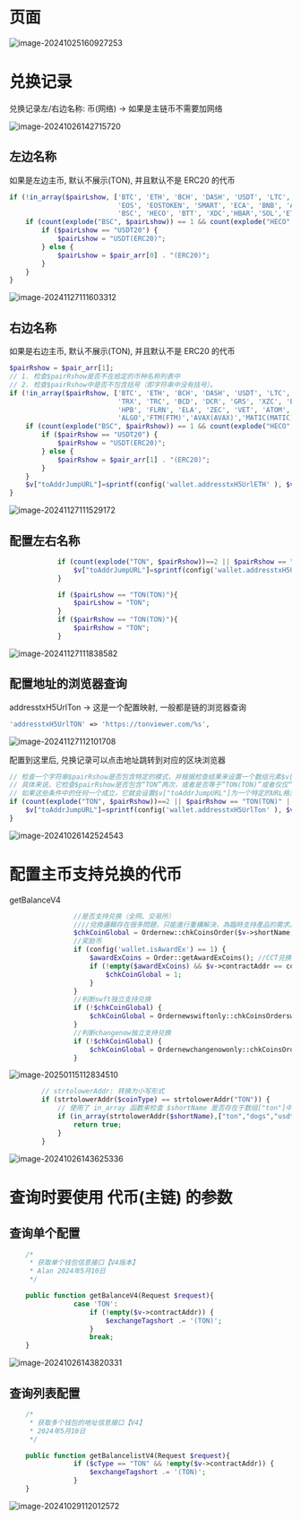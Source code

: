 # 页面

![image-20241025160927253](../../../picture/image-20241024151914253.png)



# 兑换记录

兑换记录左/右边名称: 币(网络) -> 如果是主链币不需要加网络



![image-20241026142715720](../../../picture/image-20241026142715720.png)

## 左边名称

如果是左边主币, 默认不展示(TON), 并且默认不是 ERC20 的代币

```php
if (!in_array($pairLshow, ['BTC', 'ETH', 'BCH', 'DASH', 'USDT', 'LTC', 'DGB', 'ETC', 'XRP', 'CMT', 'XLM', 'BTX', 'BTG', 'DOGE', 'TRX', 'TRC', 'BCD', 'DCR', 'GRS', 'XZC',
                           'EOS', 'EOSTOKEN', 'SMART', 'ECA', 'BNB', 'ADA', 'BSV', 'PTN', 'XVG(XVG)', 'WTC', 'HPB', 'FLRN', 'ELA', 'ZEC', 'VET', 'ATOM', 'XTZ', 'DOT', 'THETA', 'KSM', 'BCHA',
                           'BSC', 'HECO', 'BTT', 'XDC','HBAR','SOL','ETHF','ETHW','ALGO','FTM(FTM)','AVAX(AVAX)','MATIC(MATIC)','CRO',"ARB","TON"])&&count(explode("(",$pairLshow))!=2) {
    if (count(explode("BSC", $pairLshow)) == 1 && count(explode("HECO", $pairLshow)) == 1) {
        if ($pairLshow == "USDT20") {
            $pairLshow = "USDT(ERC20)";
        } else {
            $pairLshow = $pair_arr[0] . "(ERC20)";
        }
    }          
}
```

![image-20241127111603312](../../../picture/image-20241127111603312.png)



## 右边名称

如果是右边主币, 默认不展示(TON), 并且默认不是 ERC20 的代币

```php
$pairRshow = $pair_arr[1];
// 1. 检查$pairRshow是否不在给定的币种名称列表中
// 2. 检查$pairRshow中是否不包含括号（即字符串中没有括号）。
if (!in_array($pairRshow, ['BTC', 'ETH', 'BCH', 'DASH', 'USDT', 'LTC', 'DGB', 'ETC', 'XRP', 'CMT', 'XLM', 'BTX', 'BTG', 'DOGE',
                           'TRX', 'TRC', 'BCD', 'DCR', 'GRS', 'XZC', 'EOS', 'EOSTOKEN', 'SMART', 'ECA', 'BNB', 'ADA', 'BSV', 'PTN', 'XVG(XVG)', 'WTC',
                           'HPB', 'FLRN', 'ELA', 'ZEC', 'VET', 'ATOM', 'XTZ', 'DOT', 'THETA', 'KSM', 'BCHA', 'BSC', 'HECO', 'BTT', 'XDC','HBAR','SOL','ETHF','ETHW',"ARB",
                           'ALGO','FTM(FTM)','AVAX(AVAX)','MATIC(MATIC)','WETH(MATIC)','CRO','TON'])&&count(explode("(",$pairRshow))==1) {
    if (count(explode("BSC", $pairRshow)) == 1 && count(explode("HECO", $pairRshow)) == 1) {
        if ($pairRshow == "USDT20") {
            $pairRshow = "USDT(ERC20)";
        } else {
            $pairRshow = $pair_arr[1] . "(ERC20)";
        }
    }
    $v["toAddrJumpURL"]=sprintf(config('wallet.addresstxH5UrlETH' ), $v["receiptAddr"]);
}
```

![image-20241127111529172](../../../picture/image-20241127111529172.png)

## 配置左右名称

```php
            if (count(explode("TON", $pairRshow))==2 || $pairRshow == "TON(TON)" || $pairRshow == "TON") {
                $v["toAddrJumpURL"]=sprintf(config('wallet.addresstxH5UrlTON' ), $v["receiptAddr"]);
            }

            if ($pairLshow == "TON(TON)"){
                $pairLshow = "TON";
            }
            if ($pairRshow == "TON(TON)"){
                $pairRshow = "TON";
            }
```

![image-20241127111838582](../../../picture/image-20241127111838582.png)



## 配置地址的浏览器查询

 addresstxH5UrlTon -> 这是一个配置映射, 一般都是链的浏览器查询

```php
'addresstxH5UrlTON' => 'https://tonviewer.com/%s',
```

![image-20241127112101708](../../../picture/image-20241127112101708.png)



配置到这里后, 兑换记录可以点击地址跳转到对应的区块浏览器

```php
// 检查一个字符串$pairRshow是否包含特定的模式，并根据检查结果来设置一个数组元素$v["toAddrJumpURL"]的值。
// 具体来说，它检查$pairRshow是否包含“TON”两次，或者是否等于“TON(TON)”或者仅仅“TON”。
// 如果这些条件中的任何一个成立，它就会设置$v["toAddrJumpURL"]为一个特定的URL格式化字符串。
if (count(explode("TON", $pairRshow))==2 || $pairRshow == "TON(TON)" || $pairRshow == "TON") {
    $v["toAddrJumpURL"]=sprintf(config('wallet.addresstxH5UrlTon' ), $v["receiptAddr"]);
}
```

![image-20241026142524543](../../../picture/image-20241026142524543.png)





# 配置主币支持兑换的代币

getBalanceV4

```php
                //是否支持兑换（全网、交易所）
                ////兌換邏輯存在很多問題，只能進行重構解決，為臨時支持產品的需求。 故後面處理時現將支持的幣種直接寫死，至少要有一家渠道支持才寫（最好寫在支持渠道的業務邏輯裡面）
                $chkCoinGlobal = Ordernew::chkCoinsOrder($v->shortName, $v->name, $cType, $v->contractAddr);
                //奖励币
                if (config('wallet.isAwardEx') == 1) {
                    $awardExCoins = Order::getAwardExCoins(); //CCT兑换支持的币种，验证余额
                    if (!empty($awardExCoins) && $v->contractAddr == config('wallet.awardCoinContractAddr')) {
                        $chkCoinGlobal = 1;
                    }
                }
                //判断swft独立支持兑换
                if (!$chkCoinGlobal) {
                    $chkCoinGlobal = Ordernewswiftonly::chkCoinsOrderswftOnly($v->shortName, $v->name, $cType, $v->contractAddr);
                }
                //判断changenow独立支持兑换
                if (!$chkCoinGlobal) {
                    $chkCoinGlobal = Ordernewchangenowonly::chkCoinsOrderchangenowOnly($v->shortName, $v->name, $cType, $v->contractAddr);
                }
```

![image-20250115112834510](../../../picture/image-20250115112834510.png)

```php
        // strtolowerAddr: 转换为小写形式
        if (strtolowerAddr($coinType) == strtolowerAddr("TON")) {
            // 使用了 in_array 函数来检查 $shortName 是否存在于数组["ton"]中
            if (in_array(strtolowerAddr($shortName),["ton","dogs","usdton","not","hmstr"])) {
                return true;
            }
        }
```

![image-20241026143625336](../../../picture/image-20241026143625336.png)



# 查询时要使用 代币(主链) 的参数

## 查询单个配置

```php
    /*
     * 获取单个钱包信息接口【V4版本】
     * Alan 2024年5月10日
     */

    public function getBalanceV4(Request $request){
				case 'TON':
                    if (!empty($v->contractAddr)) {
                        $exchangeTagshort .= '(TON)';
                    }
                    break;
    }

```

![image-20241026143820331](../../../picture/image-20241026143820331.png)



## 查询列表配置

```php
    /*
     * 获取多个钱包的地址信息接口【V4】
     * 2024年5月10日
     */

    public function getBalancelistV4(Request $request){
                if ($cType == "TON" && !empty($v->contractAddr)) {
                    $exchangeTagshort .= '(TON)';
                }
    }
```

![image-20241029112012572](../../../picture/image-20241029112012572.png)